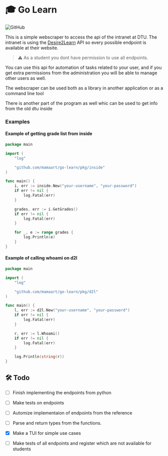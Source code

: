 # 🎓 Go Learn

![GitHub](https://img.shields.io/github/license/mamaart/go-learn)

This is a simple webscraper to access the api of the intranet at DTU. The intranet is using the [Desire2Learn](https://docs.valence.desire2learn.com/reference.html) API so every possible endpoint is available at their website. 

> ⚠️ As a student you dont have permission to use all endpoints. 

You can use this api for automation of tasks related to your user, and if you get extra permissions from the administration you will be able to manage other users as well.

The webscraper can be used both as a library in another application or as a command line tool

There is another part of the program as well whic can be used to get info from the old dtu inside

### Examples

#### Example of getting grade list from inside

```go
package main

import (
	"log"

	"github.com/mamaart/go-learn/pkg/inside"
)

func main() {
	i, err := inside.New("your-username", "your-password")
	if err != nil {
		log.Fatal(err)
	}

	grades, err := i.GetGrades()
	if err != nil {
		log.Fatal(err)
	}

	for _, e := range grades {
		log.Println(e)
	}
}
```

#### Example of calling whoami on d2l

```go
package main

import (
	"log"

	"github.com/mamaart/go-learn/pkg/d2l"
)

func main() {
	l, err := d2l.New("your-username", "your-password")
	if err != nil {
		log.Fatal(err)
	}

	r, err := l.Whoami()
	if err != nil {
		log.Fatal(err)
	}

	log.Println(string(r))
}
```

## 🛠️ Todo

- [ ] Finish implementing the endpoints from python
- [ ] Make tests on endpoints
- [ ] Automize implementaion of endpoints from the reference
- [ ] Parse and return types from the functions.
- [x] Make a TUI for simple use cases
- [ ] Make tests of all endpoints and register which are not available for students



